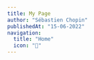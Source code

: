```yaml
---
title: My Page
author: "Sébastien Chopin"
publishedAt: "15-06-2022"
navigation:
  title: "Home"
  icon: "🏡"
---
```

